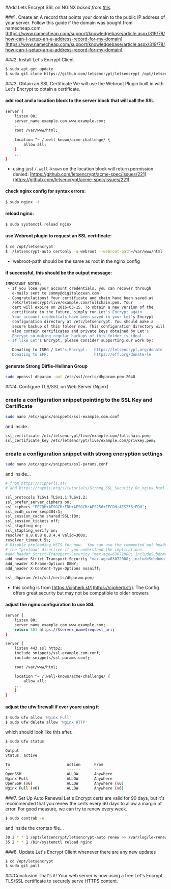#Add Lets Encrypt SSL on NGINX
<i>based from [this](https://www.digitalocean.com/community/tutorials/how-to-secure-nginx-with-let-s-encrypt-on-ubuntu-16-04).</i>

###1. Create an A record that points your domain to the public IP address of your server.
Follow this guide if the domain was bought from namecheap.com: [https://www.namecheap.com/support/knowledgebase/article.aspx/319/78/how-can-i-setup-an-a-address-record-for-my-domain](https://www.namecheap.com/support/knowledgebase/article.aspx/319/78/how-can-i-setup-an-a-address-record-for-my-domain)

###2. Install Let's Encrypt Client
```bash
$ sudo apt-get update
$ sudo git clone https://github.com/letsencrypt/letsencrypt /opt/letsencrypt
```

###3. Obtain an SSL Certificate
We will use the Webroot Plugin built in with Let's Encrypt to obtain a certificate.

#### add <b>root</b> and a <b>location</b> block to the server block that will call the SSL
```bash
server {
    listen 80;
    server_name example.com www.example.com;
    ...
    root /var/www/html;
    
    location ^~ /.well-known/acme-challenge/ {
        allow all;
    }
    ...
}
```
* using just `/.well-known` on the location block will return permission denied: [https://github.com/letsencrypt/acme-spec/issues/221](https://github.com/letsencrypt/acme-spec/issues/221)

#### check nginx config for syntax errors:
```bash
$ sudo nginx -t
```
#### reload nginx:
```bash
$ sudo systemctl reload nginx
```
#### use Webroot plugin to request an SSL certificate:
```bash
$ cd /opt/letsencrypt
$ ./letsencrypt-auto certonly -a webroot --webroot-path=/var/www/html -d example.com -d www.example.com
```
* webroot-path should be the same as root in the nginx config

#### if successful, this should be the output message:
```bash
IMPORTANT NOTES:
 - If you lose your account credentials, you can recover through
   e-mails sent to sammy@digitalocean.com
 - Congratulations! Your certificate and chain have been saved at
   /etc/letsencrypt/live/example.com/fullchain.pem. Your
   cert will expire on 2016-03-15. To obtain a new version of the
   certificate in the future, simply run Let's Encrypt again.
 - Your account credentials have been saved in your Let's Encrypt
   configuration directory at /etc/letsencrypt. You should make a
   secure backup of this folder now. This configuration directory will
   also contain certificates and private keys obtained by Let's
   Encrypt so making regular backups of this folder is ideal.
 - If like Let's Encrypt, please consider supporting our work by:

   Donating to ISRG / Let's Encrypt:   https://letsencrypt.org/donate
   Donating to EFF:                    https://eff.org/donate-le
```

#### generate Strong Diffie-Hellman Group
```bash
sudo openssl dhparam -out /etc/ssl/certs/dhparam.pem 2048
```

###4. Configure TLS/SSL on Web Server (Nginx)

### create a configuration snippet pointing to the SSL Key and Certificate
```bash
sudo nano /etc/nginx/snippets/ssl-example.com.conf
```
and inside...
```bash
ssl_certificate /etc/letsencrypt/live/example.com/fullchain.pem;
ssl_certificate_key /etc/letsencrypt/live/example.com/privkey.pem;
```

### create a configuration snippet with strong encryption settings
```bash
sudo nano /etc/nginx/snippets/ssl-params.conf
```
and inside...
```bash
# from https://cipherli.st/
# and https://raymii.org/s/tutorials/Strong_SSL_Security_On_nginx.html

ssl_protocols TLSv1 TLSv1.1 TLSv1.2;
ssl_prefer_server_ciphers on;
ssl_ciphers "EECDH+AESGCM:EDH+AESGCM:AES256+EECDH:AES256+EDH";
ssl_ecdh_curve secp384r1;
ssl_session_cache shared:SSL:10m;
ssl_session_tickets off;
ssl_stapling on;
ssl_stapling_verify on;
resolver 8.8.8.8 8.8.4.4 valid=300s;
resolver_timeout 5s;
# Disable preloading HSTS for now.  You can use the commented out header line that includes
# the "preload" directive if you understand the implications.
#add_header Strict-Transport-Security "max-age=63072000; includeSubdomains; preload";
add_header Strict-Transport-Security "max-age=63072000; includeSubdomains";
add_header X-Frame-Options DENY;
add_header X-Content-Type-Options nosniff;

ssl_dhparam /etc/ssl/certs/dhparam.pem;
```
* this config is from [https://cipherli.st/](https://cipherli.st/). The Config offers great security but may not be compatible to older browers

#### adjust the nginx configuration to use SSL
```bash
server {
    listen 80;
    server_name example.com www.example.com;
    return 301 https://$server_name$request_uri;
}

server {
    listen 443 ssl http2;
    include snippets/ssl-example.com.conf;
    include snippets/ssl-params.conf;

    root /var/www/html;

    location ^~ /.well-known/acme-challenge/ {
        allow all;
    ...
    }
}
```

#### adjust the ufw firewall if ever youre using it
```bash
$ sudo ufw allow 'Nginx Full'
$ sudo ufw delete allow 'Nginx HTTP'
```
which should look like this after..
```bash
$ sudo ufw status

Output
Status: active

To                         Action      From
--                         ------      ----
OpenSSH                    ALLOW       Anywhere
Nginx Full                 ALLOW       Anywhere
OpenSSH (v6)               ALLOW       Anywhere (v6)
Nginx Full (v6)            ALLOW       Anywhere (v6)
```

###7. Set Up Auto Renewal
Let's Encrypt certs are valid for 90 days, but it's recommended that you renew the certs every 60 days to allow a margin of error. For good measure, we can try to renew every week.
```bash
$ sudo contrab -e
```
and inside the crontab file...
```bash
30 2 * * 1 /opt/letsencrypt/letsencrypt-auto renew >> /var/log/le-renew.log
35 2 * * 1 /bin/systemctl reload nginx
```

###8. Update Let's Encrypt Client whenever there are any new updates
```bash
$ cd /opt/letsencrypt
$ sudo git pull
```

###Conclusion
That's it! Your web server is now using a free Let's Encrypt TLS/SSL certificate to securely serve HTTPS content.
